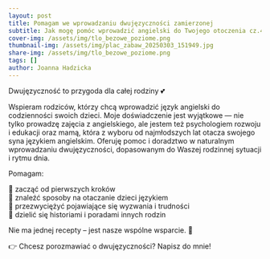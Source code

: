 ```yaml
---
layout: post
title: Pomagam we wprowadzaniu dwujęzyczności zamierzonej
subtitle: Jak mogę pomóc wprowadzić angielski do Twojego otoczenia cz.4
cover-img: /assets/img/tlo_bezowe_poziome.png
thumbnail-img: /assets/img/plac_zabaw_20250303_151949.jpg
share-img: /assets/img/tlo_bezowe_poziome.png
tags: []
author: Joanna Hadzicka
---
```

<p>Dwujęzyczność to przygoda dla całej rodziny 💕
</p>
Wspieram rodziców, którzy chcą wprowadzić język angielski do codzienności swoich dzieci. Moje doświadczenie jest wyjątkowe — nie tylko prowadzę zajęcia z angielskiego, ale jestem też psychologiem rozwoju i edukacji oraz mamą, która z wyboru od najmłodszych lat otacza swojego syna językiem angielskim.
Oferuję pomoc i doradztwo w naturalnym wprowadzaniu dwujęzyczności, dopasowanym do Waszej rodzinnej sytuacji i rytmu dnia.
<p>Pomagam:
</p>
🌱 zacząć od pierwszych kroków <br />
🌱 znaleźć sposoby na otaczanie dzieci językiem <br />
🌱 przezwyciężyć pojawiające się wyzwania i trudności <br />
🌱 dzielić się historiami i poradami innych rodzin<br />  
<p>Nie ma jednej recepty – jest nasze wspólne wsparcie. 🚀
</p>
<p>👉 Chcesz porozmawiać o dwujęzyczności? Napisz do mnie!
</p>